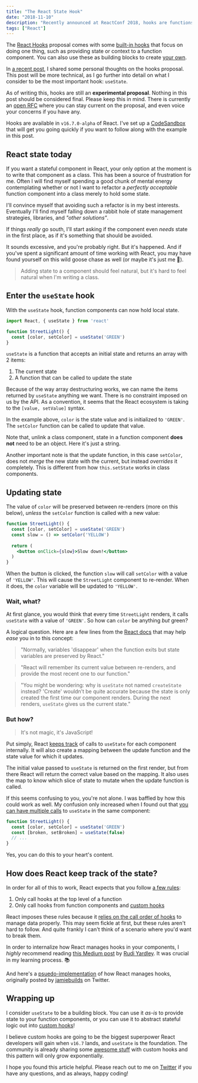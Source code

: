 ```yaml
---
title: "The React State Hook"
date: "2018-11-10"
description: "Recently announced at ReactConf 2018, hooks are functions that expose certain React features to function components. These features were previously limited to classes only. As of writing, hooks are still an experimental proposal in React, although they are slated to become official in the v16.7.0 release. This post will explain the State Hook in-depth."
tags: ["React"]
---
```


The [React Hooks](https://reactjs.org/docs/hooks-intro.html) proposal comes with some [built-in hooks](https://reactjs.org/docs/hooks-reference.html) that focus on doing one thing, such as providing state or context to a function component. You can also use these as building blocks to create [your own](https://reactjs.org/docs/hooks-custom.html).

In [a recent post](/blog/on-react-hooks), I shared some personal thoughts on the hooks proposal. This post will be more technical, as I go further into detail on what I consider to be the most important hook: `useState`.

As of writing this, hooks are still an **experimental proposal**. Nothing in this post should be considered final. Please keep this in mind. There is currently an [open RFC](https://github.com/reactjs/rfcs/pull/68) where you can stay current on the proposal, and even voice your concerns if you have any.

Hooks are available in `v16.7.0-alpha` of React. I've set up a [CodeSandbox](https://codesandbox.io/s/1z16jj9y24) that will get you going quickly if you want to follow along with the example in this post.

## React state today

If you want a stateful component in React, your only option at the moment is to write that component as a class. This has been a source of frustration for me. Often I will find myself spending a good chunk of mental energy contemplating whether or not I want to refactor a _perfectly acceptable_ function component into a class merely to hold some state. 

I'll convince myself that avoiding such a refactor is in my best interests. Eventually I'll find myself falling down a rabbit hole of state management strategies, libraries, and _"other solutions"_.

<gif src="https://media.giphy.com/media/swtiK9jRfE0zS/giphy.gif" caption="Down, down, down I go." />

If things _really_ go south, I'll start asking if the component even _needs_ state in the first place, as if it's something that should be avoided. 

It sounds excessive, and you're probably right. But it's happened. And if you've spent a significant amount of time working with React, you may have found yourself on this wild goose chase as well (or maybe it's just me 🤔). 

> Adding state to a component should feel natural, but it's hard to feel natural when I'm writing a class.

## Enter the `useState` hook

With the `useState` hook, function components can now hold local state. 

```jsx
import React, { useState } from 'react'

function StreetLight() {
  const [color, setColor] = useState('GREEN')
}
```

`useState` is a function that accepts an initial state and returns an array with 2 items: 

1. The current state
2. A function that can be called to update the state

Because of the way array destructuring works, we can name the items returned by `useState` anything we want. There is no constraint imposed on us by the API. As a convention, it seems that the React ecosystem is taking to the `[value, setValue]` syntax. 

In the example above, `color` is the state value and is initialized to `'GREEN'`. The `setColor` function can be called to update that value.

Note that, unlink a class component, state in a function component **does not** need to be an object. Here it's just a string. 

Another important note is that the update function, in this case `setColor`, does not *merge* the new state with the current, but instead _overrides_ it completely. This is different from how `this.setState` works in class components.

## Updating state

The value of `color` will be preserved between re-renders (more on this below), *unless* the `setColor` function is called with a new value:

```jsx
function StreetLight() {
  const [color, setColor] = useState('GREEN')
  const slow = () => setColor('YELLOW')
  
  return (
    <button onClick={slow}>Slow down!</button>
  )
}
```

When the button is clicked, the function `slow` will call `setColor` with a value of `'YELLOW'`. This will cause the `StreetLight` component to re-render. When it does, the `color` variable will be updated to `'YELLOW'`. 

### Wait, what?

At first glance, you would think that every time `StreetLight` renders, it calls `useState` with a value of `'GREEN'`. So how can `color` be anything *but* green?

A logical question. Here are a few lines from the [React docs](https://reactjs.org/docs/hooks-state.html#declaring-a-state-variable) that may help _ease_ you in to this concept:

> "Normally, variables 'disappear' when the function exits but state variables are preserved by React."

> "React will remember its current value between re-renders, and provide the most recent one to our function."

> "You might be wondering: why is `useState` not named `createState` instead? 'Create' wouldn’t be quite accurate because the state is only created the first time our component renders. During the next renders, `useState` gives us the current state."

### But how? 

> It's not magic, it's JavaScript!

Put simply, React [keeps track](https://reactjs.org/docs/hooks-faq.html#how-does-react-associate-hook-calls-with-components) of calls to `useState` for each component internally. It will also create a mapping between the update function and the state value for which it updates. 

The initial value passed to `useState` is returned on the first render, but from there React will return the correct value based on the mapping. It also uses the map to know which slice of state to mutate when the update function is called.

If this seems confusing to you, you're not alone. I was baffled by how this could work as well. My confusion only increased when I found out that [you can have multiple calls](https://reactjs.org/docs/hooks-overview.html#declaring-multiple-state-variables) to `useState` in the same component:

```jsx
function StreetLight() {
  const [color, setColor] = useState('GREEN')
  const [broken, setBroken] = useState(false)
  // ...
}
```

Yes, you can do this to your heart's content.

## How does React keep track of the state?

In order for all of this to work, React expects that you follow [a few rules](https://reactjs.org/docs/hooks-rules.html#explanation):

1. Only call hooks at the top level of a function
2. Only call hooks from function components and [custom hooks](#writing-a-custom-hook)

React imposes these rules because it [relies on the call order of hooks](https://reactjs.org/docs/hooks-rules.html#explanation) to manage data properly. This may seem fickle at first, but these rules aren't hard to follow. And quite frankly I can't think of a scenario where you'd want to break them.

In order to internalize how React manages hooks in your components, I _highly_ recommend reading [this Medium post](https://medium.com/@ryardley/react-hooks-not-magic-just-arrays-cd4f1857236e) by [Rudi Yardley](https://medium.com/@ryardley). It was crucial in my learning process. 📚

And here's a [psuedo-implementation](https://gist.github.com/gaearon/62866046e396f4de9b4827eae861ff19) of how React manages hooks, originally posted by [jamiebuilds](https://mobile.twitter.com/jamiebuilds/status/1055538414538223616) on Twitter.

## Wrapping up

I consider `useState` to be a building block. You can use it _as-is_ to provide state to your function components, or you can use it to abstract stateful logic out into [custom hooks](https://reactjs.org/docs/hooks-custom.html)!

I believe custom hooks are going to be the biggest superpower React developers will gain when `v16.7` lands, and `useState` is the foundation. The community is already sharing some [awesome stuff](https://github.com/rehooks/awesome-react-hooks) with custom hooks and this pattern will only grow exponentially.

I hope you found this article helpful. Please reach out to me on [Twitter](https://twitter.com/jakewies) if you have any questions, and as always, happy coding!
